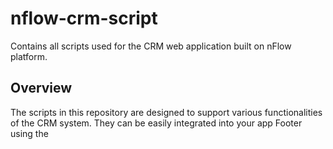 # nflow-crm-script
Contains all scripts used for the CRM web application built on nFlow platform.

## Overview
The scripts in this repository are designed to support various functionalities of the CRM system. They can be easily integrated into your app Footer using the <script> tag.

## Usage
To use a script from this repository, include the following tag in your code. Example:
```ruby
<script src="https://cdn.jsdelivr.net/gh/nuclent/nflow-crm-script@main/visited-cases.js" type="text/javascript"></script>
```
